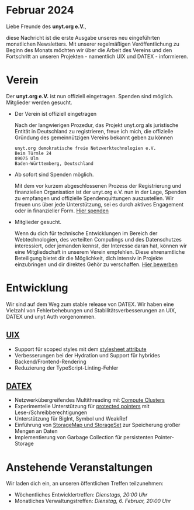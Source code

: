 # Februar 2024

Liebe Freunde des **unyt.org e.V.**,

diese Nachricht ist die erste Ausgabe unseres neu eingeführten monatlichen Newsletters. Mit unserer regelmäßigen Veröffentlichung zu Beginn des Monats möchten wir über die Arbeit des Vereins und den Fortschritt an unseren Projekten - namentlich UIX und DATEX - informieren.

# Verein
Der **unyt.org e.V.** ist nun offiziell eingetragen. Spenden sind möglich. Mitglieder werden gesucht.

* Der Verein ist offiziell eingetragen

	Nach der langwierigen Prozedur, das Projekt unyt.org als juristische Entität in Deutschland zu registrieren, freue ich mich, die offizielle Gründung des gemeinnützigen Vereins bekannt geben zu können
	```
	unyt.org demokratische freie Netzwerktechnologien e.V.
	Beim Türmle 24
	89075 Ulm
	Baden-Württemberg, Deutschland
	```

* Ab sofort sind Spenden möglich.

	Mit dem vor kurzem abgeschlossenen Prozess der Registrierung und finanziellen Organisation ist der unyt.org e.V. nun in der Lage, Spenden zu empfangen und offizielle Spendenquittungen auszustellen. Wir freuen uns über jede Unterstützung, sei es durch aktives Engagement oder in finanzieller Form. [Hier spenden](https://unyt.org/donate)

* Mitglieder gesucht.

	Wenn du dich für technische Entwicklungen im Bereich der Webtechnologien, des verteilten Computings und des Datenschutzes interessiert, oder jemanden kennst, der Interesse daran hat, können wir eine Mitgliedschaft in unserem Verein empfehlen. Diese ehrenamtliche Beteiligung bietet dir die Möglichkeit, dich intensiv in Projekte einzubringen und dir direktes Gehör zu verschaffen. [Hier bewerben](https://unyt.org/join#apply)

# Entwicklung
Wir sind auf dem Weg zum stable release von DATEX. Wir haben eine Vielzahl von Fehlerbehebungen und Stabilitätsverbesserungen an UIX, DATEX und unyt Auth vorgenommen.

## [UIX](https://github.com/unyt-org/uix/pulls?q=is:closed%20created:%3E=2024-01-01)
* Support für scoped styles mit dem [stylesheet attribute](https://docs.unyt.org/manual/uix/style-and-themes#element-scoped-styles)
* Verbesserungen bei der Hydration und Support für hybrides Backend/Frontend-Rendering
* Reduzierung der TypeScript-Linting-Fehler

## [DATEX](https://github.com/unyt-org/datex-core-js-legacy/pulls?q=is:closed%20created:%3E=2024-02-01)
* Netzwerkübergreifendes Multithreading mit [Compute Clusters](https://docs.unyt.org/manual/datex/threads#compute-clusters) 
* Experimentelle Unterstützung für [protected pointers](https://docs.unyt.org/manual/datex/pointer-synchronisation#protecting-pointers) mit Lese-/Schreibberechtigungen
* Unterstützung für BigInt, Symbol und WeakRef
* Einführung von [StorageMap und StorageSet](https://docs.unyt.org/manual/datex/storage-collections#storage-collections) zur Speicherung großer Mengen an Daten
* Implementierung von Garbage Collection für persistenten Pointer-Storage

# Anstehende Veranstaltungen
Wir laden dich ein, an unseren öffentlichen Treffen teilzunehmen:
* Wöchentliches Entwicklertreffen: *Dienstags, 20:00 Uhr*
* Monatliches Verwaltungstreffen: *Dienstag, 6. Februar, 20:00 Uhr*
